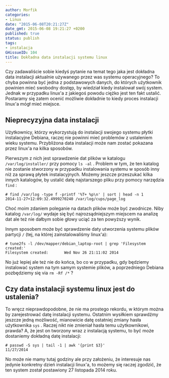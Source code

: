 ```yaml
---
author: Morfik
categories:
- Linux
date: "2015-06-08T20:21:27Z"
date_gmt: 2015-06-08 19:21:27 +0200
published: true
status: publish
tags:
- instalacja
GHissueID: 104
title: Dokładna data instalacji systemu linux
---
```


Czy zadawaliście sobie kiedyś pytanie na temat tego jaka jest dokładna data instalacji aktualnie
używanego przez was systemu operacyjnego? To chyba powinna być jedna z podstawowych danych, do
których użytkownik powinien mieć swobodny dostęp, by wiedział kiedy instalował swój system. Jednak
w przypadku linux'a z jakiegoś powodu ciężko jest ten fakt ustalić. Postaramy się zatem ocenić
możliwie dokładnie to kiedy proces instalacji linux'a mógł mieć miejsce.

<!--more-->
## Nieprecyzyjna data instalacji

Użytkownicy, którzy wykorzystują do instalacji swojego systemu płytki instalacyjne Debiana, raczej
nie powinni mieć problemów z ustaleniem wieku systemu. Przybliżona data instalacji może nam zostać
pokazana przez linux'a na kilka sposobów.

Pierwszym z nich jest sprawdzenie dat plików w katalogu `/var/log/installer/` przy pomocy `ls -al` .
Problem w tym, że ten katalog nie zostanie stworzony w przypadku instalowania systemu w sposób inny
niż za sprawą płytek instalacyjnych. Możemy jeszcze przeszukać kilka innych katalogów, by ustalić
datę najstarszego pliku przy pomocy narzędzia `find` :

    # find /var/log -type f -printf '%T+ %p\n' | sort | head -n 1
    2014-11-27+12:09:32.4999270240 /var/log/cups/page_log

Choć moim zdaniem poleganie na datach plików może być zwodnicze. Niby katalog `/var/log/` wydaje
się być najrozsądniejszym miejscem na analizę dat ale też nie dałbym sobie głowy uciąć za ten
powyższy wynik.

Innym sposobem może być sprawdzenie daty utworzenia systemu plików partycji `/` (tej, na której
zainstalowaliśmy linux'a):

    # tune2fs -l /dev/mapper/debian_laptop-root | grep 'Filesystem created:'
    Filesystem created:       Wed Nov 26 21:11:02 2014

No już lepiej ale też nie do końca, bo co w przypadku, gdy będziemy instalować system na tym samym
systemie plików, a poprzedniego Debiana pozbędziemy się via `rm -Rf /*` ?

## Czy data instalacji systemu linux jest do ustalenia?

To wręcz nieprawdopodobne, że nie ma prostego rekordu, w którym można by zarejestrować datę
instalacji systemu. Ostatnim wysiłkiem sprawdźmy jeszcze jedną możliwość, mianowicie datę ostatniej
zmiany hasła użytkownika `sys` . Raczej nikt nie zmieniał hasła temu użytkownikowi, prawda? A, że
jest on tworzony wraz z instalacją systemu, to być może dostaniemy dokładną datę instalacji:

    # passwd -S sys | tail -1 | awk '{print $3}'
    11/27/2014

No może nie mamy tutaj godziny ale przy założeniu, że interesuje nas jedynie konkretny dzień
instalacji linux'a, to możemy się raczej zgodzić, że ten system został postawiony 27 listopada 2014
roku.
